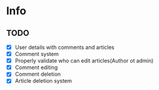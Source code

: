# Info

## TODO

- [x] User details with comments and articles
- [x] Comment system
- [x] Properly validate who can edit articles(Author ot admin)
- [x] Comment editing
- [x] Comment deletion
- [x] Article deletion system
